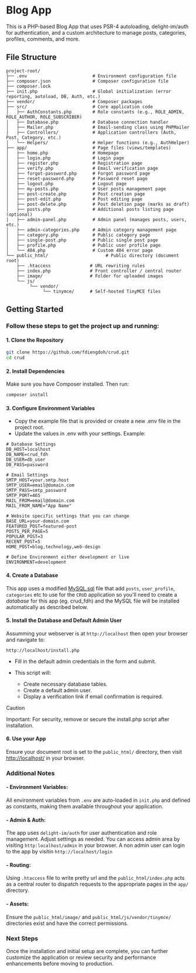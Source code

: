 # Blog App
This is a PHP-based Blog App that uses PSR-4 autoloading, delight-im/auth for authentication, and a custom architecture to manage posts, categories, profiles, comments, and more.

## File Structure

```
project-root/
├── .env                         # Environment configuration file
├── composer.json                # Composer configuration file
├── composer.lock
├── init.php                     # Global initialization (error reporting, autoload, DB, Auth, etc.)
├── vendor/                      # Composer packages
├── src/                         # Core application code
│   ├── AuthConstants.php        # Role constants (e.g., ROLE_ADMIN, ROLE_AUTHOR, ROLE_SUBSCRIBER)
│   ├── Database.php             # Database connection handler
│   ├── Mailer.php               # Email-sending class using PHPMailer
│   ├── Controllers/             # Application controllers (Auth, Post, Category, etc.)
│   └── Helpers/                 # Helper functions (e.g., AuthHelper)
├── app/                         # Page files (views/templates)
│   ├── home.php                 # Homepage
│   ├── login.php                # Login page
│   ├── register.php             # Registration page
│   ├── verify.php               # Email verification page
│   ├── forgot-password.php      # Forgot password page
│   ├── reset-password.php       # Password reset page
│   ├── logout.php               # Logout page
│   ├── my-posts.php             # User posts management page
│   ├── post-create.php          # Post creation page
│   ├── post-edit.php            # Post editing page
│   ├── post-delete.php          # Post deletion page (marks as draft)
│   ├── posts.php                # Additional posts listing page (optional)
│   ├── admin-panel.php          # Admin panel (manages posts, users, etc.)
│   ├── admin-categories.php     # Admin category management page
│   ├── category.php             # Public category page
│   ├── single-post.php          # Public single post page
│   ├── profile.php              # Public user profile page
│   └── 404.php                  # Custom 404 error page
└── public_html/                      # Public directory (document root)
    ├── .htaccess               # URL rewriting rules
    ├── index.php               # Front controller / central router
    ├── image/                  # Folder for uploaded images
    └── js/
         └── vendor/
              └── tinymce/      # Self-hosted TinyMCE files
```
## Getting Started

### Follow these steps to get the project up and running:

#### 1. Clone the Repository
   
  ```bash
  git clone https://github.com/fdiengdoh/crud.git
  cd crud
  ```
#### 2. Install Dependencies

Make sure you have Composer installed. Then run:

```bash
composer install
```
#### 3. Configure Environment Variables
  - Copy the example file that is provided or create a new .env file in the project root.
  - Update the values in .env with your settings. Example:

```dotenv
# Database Settings
DB_HOST=localhost
DB_NAME=crud_fdh
DB_USER=db_user
DB_PASS=password

# Email Settings
SMTP_HOST=your.smtp.host
SMTP_USER=email@domain.com
SMTP_PASS=smtp_password
SMTP_PORT=465
MAIL_FROM=email@domain.com
MAIL_FROM_NAME="App Name"

# Website specific settings that you can change
BASE_URL=your-domain.com
FEATURED_POST=featured-post
POSTS_PER_PAGE=5
POPULAR_POST=3
RECENT_POST=5
HOME_POST=blog,technology,web-design

# Define Environment either development or live
ENVIRONMENT=development
```
#### 4. Create a Database
This app uses a modified [MySQL.sql](MySQL.sql) file that add `posts`, `user_profile`, `categories` etc to use for the `CRUD` application so you'll need to create a *database* for this app (eg. crud_fdh) and the MySQL file will be installed automatically as described below.

#### 5. Install the Database and Default Admin User
Assumming your webserver is at `http://localhost` then open your browser and navigate to:

```
http://localhost/install.php
```
- Fill in the default admin credentials in the form and submit.
- This script will:

  -  Create necessary database tables.
  -  Create a default admin user.
  -  Display a verification link if email confirmation is required.
> [!CAUTION]
> Important: For security, remove or secure the install.php script after installation.

#### 6. Use your App
Ensure your document root is set to the `public_html/` directory, then visit [http://localhost/](http://localhost) in your browser.

### Additional Notes
#### - Environment Variables:
  All environment variables from `.env` are auto-loaded in `init.php` and defined as constants, making them available throughout your application.

#### - Admin & Auth:
  The app uses `delight-im/auth` for user authentication and role management. Adjust settings as needed. You can access admin area by visiting `http:localhost/admin` in your browser. A non admin user can login to the app by visitin `http://localhost/login`

#### - Routing:
  Using `.htaccess` file to write pretty  url and the `public_html/index.php` acts as a central router to dispatch requests to the appropriate pages in the `app/` directory.
#### - Assets:
  Ensure the `public_html/image/` and `public_html/js/vendor/tinymce/` directories exist and have the correct permissions.

### Next Steps
Once the installation and initial setup are complete, you can further customize the application or review security and performance enhancements before moving to production.
